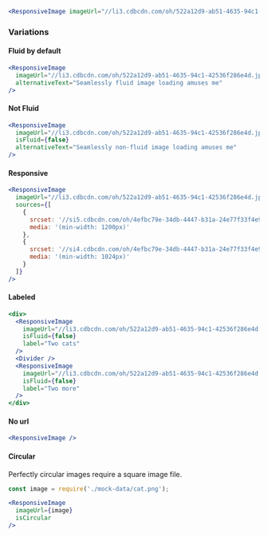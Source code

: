```jsx
<ResponsiveImage imageUrl="//li3.cdbcdn.com/oh/522a12d9-ab51-4635-94c1-42536f286e4d.jpg?w=1024&mode=max" />
```

### Variations

#### Fluid by default

```jsx
<ResponsiveImage
  imageUrl="//li3.cdbcdn.com/oh/522a12d9-ab51-4635-94c1-42536f286e4d.jpg?w=100&mode=max"
  alternativeText="Seamlessly fluid image loading amuses me"
/>
```

#### Not Fluid
```jsx
<ResponsiveImage
  imageUrl="//li3.cdbcdn.com/oh/522a12d9-ab51-4635-94c1-42536f286e4d.jpg?w=100&mode=max"
  isFluid={false}
  alternativeText="Seamlessly non-fluid image loading amuses me"
/>
```

#### Responsive

```jsx
<ResponsiveImage
  imageUrl="//li3.cdbcdn.com/oh/522a12d9-ab51-4635-94c1-42536f286e4d.jpg?w=640&mode=max"
  sources={[
    {
      srcset: '//si5.cdbcdn.com/oh/4efbc79e-34db-4447-b31a-24e77f33f4e9.jpg?w=2400&mode=max',
      media: '(min-width: 1200px)'
    },
    {
      srcset: '//si4.cdbcdn.com/oh/4efbc79e-34db-4447-b31a-24e77f33f4e9.jpg?w=1024&mode=max',
      media: '(min-width: 1024px)'
    }
  ]}
/>
```

#### Labeled

```jsx
<div>
  <ResponsiveImage
    imageUrl="//li3.cdbcdn.com/oh/522a12d9-ab51-4635-94c1-42536f286e4d.jpg?w=100&mode=max"
    isFluid={false}
    label="Two cats"
  />
  <Divider />
  <ResponsiveImage
    imageUrl="//li3.cdbcdn.com/oh/522a12d9-ab51-4635-94c1-42536f286e4d.jpg?w=100&mode=max"
    isFluid={false}
    label="Two more"
  />
</div>
```

#### No url

```jsx
<ResponsiveImage />
```

#### Circular

Perfectly circular images require a square image file.

```jsx
const image = require('./mock-data/cat.png');

<ResponsiveImage
  imageUrl={image}
  isCircular
/>
```
